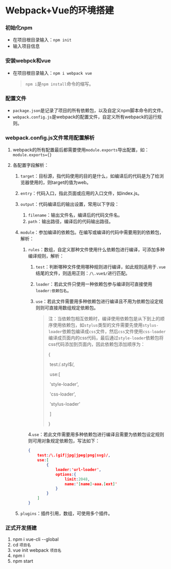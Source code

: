 # Webpack+Vue的环境搭建

### 初始化npm

- 在项目根目录输入：`npm init`
- 输入项目信息

### 安装webpck和vue

- 在项目根目录输入：`npm i webpack vue`

  > `npm i`是`npm install`命令的缩写。


### 配置文件

- `package.json`是记录了项目的所有依赖包，以及自定义npm脚本命令的文件。
- `webpack.config.js`是webpack的配置文件，自定义所有webpack的运行规则。

### webpack.config.js文件常用配置解析

1. webpack的所有配置最后都需要使用`module.exports`导出配置，如：`module.exports={}`

2. 各配置字段解析：

   1. `target`：目标源，指代码使用的目的是什么，如编译后的代码是为了给浏览器使用的，则target的值为web。

   2. `entry`：代码入口，指此页面或应用的入口文件，如index.js。

   3. `output`：代码编译后的输出设置，常用以下字段：

      1. `filename`：输出文件名，编译后的代码文件名。
      2. `path`：输出路径，编译后的代码输出路径。

   4. `module`：参加编译的依赖包。在编写或编译的代码中需要用到的依赖包，解析：

      1. `rules`：数组，自定义那种文件使用什么依赖包进行编译，可添加多种编译规则，解析：

         1. `test`：判断哪种文件使用哪种规则进行编译，如此规则适用于`.vue`结尾的文件，则适用正则：`/\.vue$/`进行匹配。

         2. `loader`：若此文件只使用一种依赖包参与编译则可直接使用`loader:依赖包名`。

         3. `use`：若此文件需要用多种依赖包进行编译且不用为依赖包设定规则则可直接用数组规定依赖包。

            > 注：当依赖包相互依赖时，编译使用依赖包是从下到上的顺序使用依赖包，如`stylus`类型的文件需要先使用`stylus-loader`依赖包编译成`css`文件，然后`css`文件使用`css-loader`编译成页面内的css代码，最后通过`style-loader`依赖包将css代码添加到页面内，因此依赖包添加顺序为：
            >
            > {
            >
            > ​	test:/\.styl$/,
            >
            > ​	use:[
            >
            > ​		'style-loader',
            >
            > ​          	'css-loader',
            >
            > ​          	'stylus-loader'
            >
            > ​	]
            >
            > }

         4.`use`：若此文件需要用多种依赖包进行编译且需要为依赖包设定规则则可用对象规定依赖包，写法如下：

         ```json
         {
             test:/\.(gif|jpg|jpeg|png|svg)/,
             use:[
                 {
                     loader:'url-loader',
                     options:{
                         limit:2048,
                         name:'[name]-aaa.[ext]'
                     }
                 }
             ]
         }
         ```

   5. `plugins`：插件引用，数组，可使用多个插件。

### 正式开发搭建

1. npm i vue-cli --global
2. cd `项目名`
3. vue init webpack `项目名`
4. npm i
5. npm start
